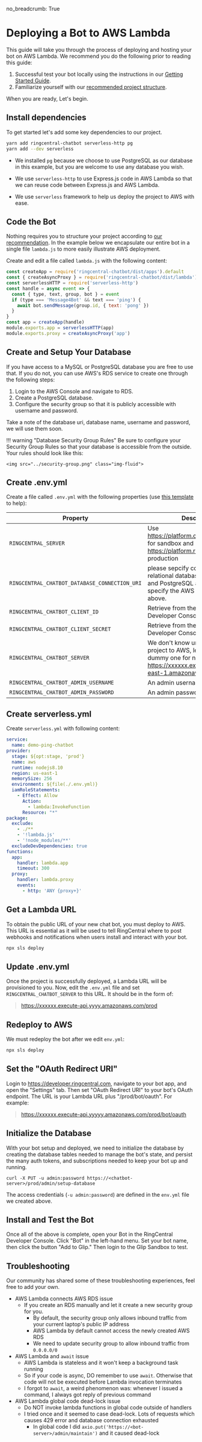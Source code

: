 no_breadcrumb: True

# Deploying a Bot to AWS Lambda

This guide will take you through the process of deploying and hosting your bot on AWS Lambda. We recommend you do the following prior to reading this guide:

1. Successful test your bot locally using the instructions in our [Getting Started Guide](../get-started).
2. Familiarize yourself with our [recommended project structure](../structure).

When you are ready, Let's begin.

## Install dependencies

To get started let's add some key dependencies to our project. 

```bash
yarn add ringcentral-chatbot serverless-http pg
yarn add --dev serverless
```

* We installed `pg` because we choose to use PostgreSQL as our database in this example, but you are welcome to use any database you wish. 

* We use `serverless-http` to use Express.js code in AWS Lambda so that we can reuse code between Express.js and AWS Lambda.

* We use `serverless` framework to help us deploy the project to AWS with ease.

## Code the Bot

Nothing requires you to structure your project according to [our recommendation](../structure). In the example below we encapsulate our entire bot in a single file `lambda.js` to more easily illustrate AWS deployment. 

Create and edit a file called `lambda.js` with the following content:

```javascript
const createApp = require('ringcentral-chatbot/dist/apps').default
const { createAsyncProxy } = require('ringcentral-chatbot/dist/lambda')
const serverlessHTTP = require('serverless-http')
const handle = async event => {
  const { type, text, group, bot } = event
  if (type === 'Message4Bot' && text === 'ping') {
    await bot.sendMessage(group.id, { text: 'pong' })
  }
}
const app = createApp(handle)
module.exports.app = serverlessHTTP(app)
module.exports.proxy = createAsyncProxy('app')
```

## Create and Setup Your Database

If you have access to a MySQL or PostgreSQL database you are free to use that. If you do not, you can use AWS's RDS service to create one through the following steps:

1. Login to the AWS Console and navigate to RDS. 
2. Create a PostgreSQL database.
3. Configure the security group so that it is publicly accessible with username and password.

Take a note of the database uri, database name, username and password, we will use them soon.

!!! warning "Database Security Group Rules"
    Be sure to configure your Security Group Rules so that your database is accessible from the outside. Your rules should look like this:
    
    <img src="../security-group.png" class="img-fluid">

## Create .env.yml

Create a file called `.env.yml` with the following properties (use [this template](https://github.com/tylerlong/ringcentral-chatbot-js/blob/master/.lambda.env.yml) to help):

| Property | Description |
|-|-|
| `RINGCENTRAL_SERVER` | Use https://platform.dev.ringcentral.com for sandbox and https://platform.ringcentral.com for production | 
| `RINGCENTRAL_CHATBOT_DATABASE_CONNECTION_URI` | please sepcify connection URI to a relational database. SQLite, MySQL and PostgreSQL are supported. We specify the AWS RDS we created above. | 
| `RINGCENTRAL_CHATBOT_CLIENT_ID` | Retrieve from the RingCentral Developer Console. | 
| `RINGCENTRAL_CHATBOT_CLIENT_SECRET` | Retrieve from the RingCentral Developer Console. | 
| `RINGCENTRAL_CHATBOT_SERVER` | We don't know until we deploy the project to AWS, let's specify a dummy one for now: https://xxxxxx.execute-api.us-east-1.amazonaws.com/prod | 
| `RINGCENTRAL_CHATBOT_ADMIN_USERNAME` | An admin username of your choice. |
| `RINGCENTRAL_CHATBOT_ADMIN_PASSWORD` | An admin password of your choice. | 

## Create serverless.yml

Create `serverless.yml` with following content:

```yaml
service:
  name: demo-ping-chatbot
provider:
  stage: ${opt:stage, 'prod'}
  name: aws
  runtime: nodejs8.10
  region: us-east-1
  memorySize: 256
  environment: ${file(./.env.yml)}
  iamRoleStatements:
    - Effect: Allow
      Action:
        - lambda:InvokeFunction
      Resource: "*"
package:
  exclude:
    - ./**
    - '!lambda.js'
    - '!node_modules/**'
  excludeDevDependencies: true
functions:
  app:
    handler: lambda.app
    timeout: 300
  proxy:
    handler: lambda.proxy
    events:
      - http: 'ANY {proxy+}'
```

## Get a Lambda URL

To obtain the public URL of your new chat bot, you must deploy to AWS. This URL is essential as it will be used to tell RingCentral where to post webhooks and notifications when users install and interact with your bot. 

```bash
npx sls deploy
```

## Update .env.yml

Once the project is successfully deployed, a Lambda URL will be provisioned to you. Now, edit the `.env.yml` file and set `RINGCENTRAL_CHATBOT_SERVER` to this URL. It should be in the form of:

> https://xxxxxx.execute-api.yyyy.amazonaws.com/prod

## Redeploy to AWS

We must redeploy the bot after we edit `env.yml`:

```bash
npx sls deploy
```

## Set the "OAuth Redirect URI"

Login to https://developer.ringcentral.com, navigate to your bot app, and open the "Settings" tab. Then set "OAuth Redirect URI" to your bot's OAuth endpoint. The URL is your Lambda URL plus "/prod/bot/oauth". For example:

> https://xxxxxx.execute-api.yyyyy.amazonaws.com/prod/bot/oauth

## Initialize the Database

With your bot setup and deployed, we need to initialize the database by creating the database tables needed to manage the bot's state, and persist the many auth tokens, and subscriptions needed to keep your bot up and running. 

```
curl -X PUT -u admin:password https://<chatbot-server>/prod/admin/setup-database
```

The access credentials (`-u admin:password`) are defined in the `env.yml` file we created above.

## Install and Test the Bot

Once all of the above is complete, open your Bot in the RingCentral Developer Console. Click "Bot" in the left-hand menu. Set your bot name, then click the button "Add to Glip." Then login to the Glip Sandbox to test. 

## Troubleshooting

Our community has shared some of these troubleshooting experiences, feel free to add your own.

- AWS Lambda connects AWS RDS issue
    - If you create an RDS manually and let it create a new security group for you.
        - By default, the security group only allows inbound traffic from your current laptop's public IP address
        - AWS Lambda by default cannot access the newly created AWS RDS
        - We need to update security group to allow inbound traffic from `0.0.0.0/0`
- AWS Lambda and `await` issue
    - AWS Lambda is stateless and it won't keep a background task running
    - So if your code is async, DO remember to use `await`. Otherwise that code will not be executed before Lambda invocation terminates
    - I forgot to `await`, a weird phenomenon was: whenever I issued a command, I always got reply of previous command
- AWS Lambda global code dead-lock issue
    - Do NOT invoke lambda functions in global code outside of handlers
    - I tried once and it seemed to case dead-lock. Lots of requests which causes 429 error and database connection exhausted
        - In global code I did `axio.put('https://<bot-server>/admin/maintain')` and it caused dead-lock
